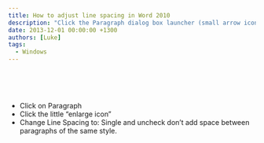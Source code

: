 ```yaml
---
title: How to adjust line spacing in Word 2010
description: "Click the Paragraph dialog box launcher (small arrow icon) in the Paragraph section of the Home tab."
date: 2013-12-01 00:00:00 +1300
authors: [Luke]
tags:
  - Windows
---
```

<span style="font-family:Times New Roman;font-size:12pt"><br /> </span>

<p style="margin-left: 36pt">
  <span style="font-family:Times New Roman;font-size:12pt"><br /> </span>
</p>

  * Click on Paragraph 
  * Click the little &#8220;enlarge icon&#8221; 
  * Change Line Spacing to: Single and uncheck don&#8217;t add space between paragraphs of the same style.